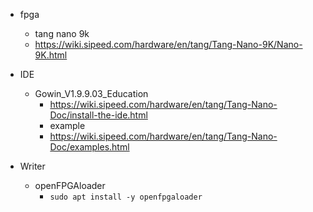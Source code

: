 - fpga
  - tang nano 9k
  - https://wiki.sipeed.com/hardware/en/tang/Tang-Nano-9K/Nano-9K.html
- IDE
  - Gowin_V1.9.9.03_Education
    - https://wiki.sipeed.com/hardware/en/tang/Tang-Nano-Doc/install-the-ide.html
    - example
    - https://wiki.sipeed.com/hardware/en/tang/Tang-Nano-Doc/examples.html

- Writer
  - openFPGAloader
    - `sudo apt install -y openfpgaloader`
